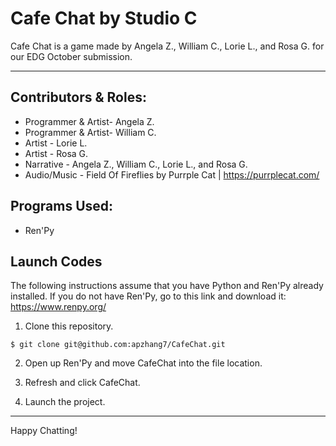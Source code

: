# Cafe Chat by Studio C
Cafe Chat is a game made by Angela Z., William C., Lorie L., and Rosa G. for our EDG October submission.

-------------------

## Contributors & Roles:
* Programmer & Artist- Angela Z.
* Programmer & Artist- William C.
* Artist - Lorie L.
* Artist - Rosa G.
* Narrative - Angela Z., William C., Lorie L., and Rosa G.
* Audio/Music - Field Of Fireflies by Purrple Cat | https://purrplecat.com/

## Programs Used:
* Ren'Py

## Launch Codes
The following instructions assume that you have Python and Ren'Py already installed.
  If you do not have Ren'Py, go to this link and download it: https://www.renpy.org/

1. Clone this repository.
```
$ git clone git@github.com:apzhang7/CafeChat.git
```

2. Open up Ren'Py and move CafeChat into the file location.

3. Refresh and click CafeChat.

5. Launch the project.

-------------------

Happy Chatting!
